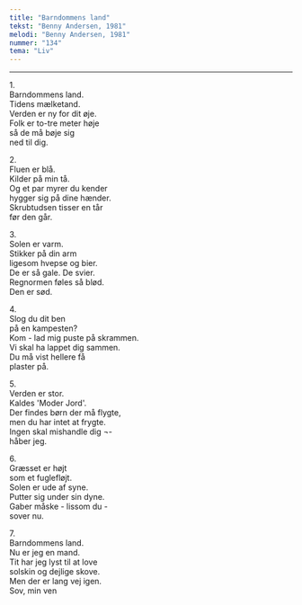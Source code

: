 ```yaml
---
title: "Barndommens land"
tekst: "Benny Andersen, 1981"
melodi: "Benny Andersen, 1981"
nummer: "134"
tema: "Liv"
---
```


***

1.<br>
Barndommens land.<br>
Tidens mælketand.<br>
Verden er ny for dit øje.<br>
Folk er to-tre meter høje<br>
så de må bøje sig<br>
ned til dig.<br>

2.<br>
Fluen er blå.<br>
Kilder på min tå.<br>
Og et par myrer du kender<br>
hygger sig på dine hænder.<br>
Skrubtudsen tisser en tår<br>
før den går.<br>

3.<br>
Solen er varm.<br>
Stikker på din arm<br>
ligesom hvepse og bier.<br>
De er så gale. De svier.<br>
Regnormen føles så blød.<br>
Den er sød.<br>

4.<br>
Slog du dit ben<br>
på en kampesten?<br>
Kom - lad mig puste på skrammen.<br>
Vi skal ha lappet dig sammen.<br>
Du må vist hellere få<br>
plaster på.<br>

5.<br>
Verden er stor.<br>
Kaldes 'Moder Jord'.<br>
Der findes børn der må flygte,<br>
men du har intet at frygte.<br>
Ingen skal mishandle dig ¬-<br>
håber jeg.<br>

6.<br>
Græsset er højt<br>
som et fuglefløjt.<br>
Solen er ude af syne.<br>
Putter sig under sin dyne.<br>
Gaber måske - lissom du -<br>
sover nu.<br>

7.<br>
Barndommens land.<br>
Nu er jeg en mand.<br>
Tit har jeg lyst til at love<br>
solskin og dejlige skove.<br>
Men der er lang vej igen.<br>
Sov, min ven<br>
